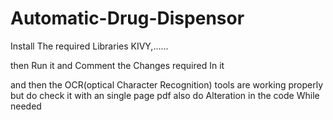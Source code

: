# Automatic-Drug-Dispensor

Install The required Libraries KIVY,......

then Run it and Comment the Changes required In it

and then the OCR(optical Character Recognition) tools are working properly but do check it with an single page pdf also do Alteration in the code While needed
